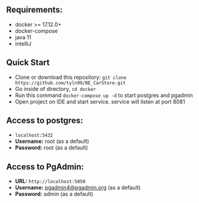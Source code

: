 ## Requirements:
* docker >= 17.12.0+
* docker-compose
* java 11
* intelliJ

## Quick Start
* Clone or download this repository: `git clone https://github.com/tyln99/BE_CarStore.git`
* Go inside of directory,  `cd docker`
* Run this command `docker-compose up -d` to start postgres and pgadmin
* Open project on IDE and start service. service will listen at port 8081

## Access to postgres: 
* `localhost:5432`
* **Username:** root (as a default)
* **Password:** root (as a default)

## Access to PgAdmin: 
* **URL:** `http://localhost:5050`
* **Username:** pgadmin4@pgadmin.org (as a default)
* **Password:** admin (as a default)
